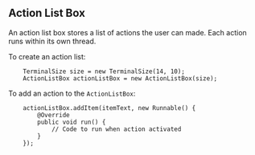 Action List Box
---

An action list box stores a list of actions the user can made. Each action runs within its own thread.

To create an action list:

```
	TerminalSize size = new TerminalSize(14, 10);
	ActionListBox actionListBox = new ActionListBox(size);
```

To add an action to the `ActionListBox`:

```
	actionListBox.addItem(itemText, new Runnable() {
		@Override
		public void run() {
			// Code to run when action activated
		}
	});
```